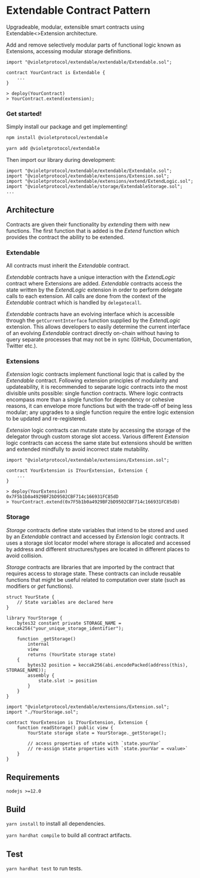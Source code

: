 # Extendable Contract Pattern

Upgradeable, modular, extensible smart contracts using Extendable<>Extension architecture.

Add and remove selectively modular parts of functional logic known as Extensions, accessing modular storage definitions.

```solidity
import "@violetprotocol/extendable/extendable/Extendable.sol";

contract YourContract is Extendable {
    ...
}
```

```
> deploy(YourContract)
> YourContract.extend(extension);
```

### Get started!

Simply install our package and get implementing!

```bash
npm install @violetprotocol/extendable
```

```bash
yarn add @violetprotocol/extendable
```

Then import our library during development:

```solidity
import "@violetprotocol/extendable/extendable/Extendable.sol";
import "@violetprotocol/extendable/extensions/Extension.sol";
import "@violetprotocol/extendable/extensions/extend/ExtendLogic.sol";
import "@violetprotocol/extendable/storage/ExtendableStorage.sol";
...
```

## Architecture

Contracts are given their functionality by _extending_ them with new functions. The first function that is added is the _Extend_ function which provides the contract the ability to be extended.

### Extendable

All contracts must inherit the _Extendable_ contract.

_Extendable_ contracts have a unique interaction with the _ExtendLogic_ contract where Extensions are added. _Extendable_ contracts access the state written by the _ExtendLogic_ extension in order to perform delegate calls to each extension. All calls are done from the context of the _Extendable_ contract which is handled by `delegatecall`.

_Extendable_ contracts have an evolving interface which is accessible through the `getCurrentInterface` function supplied by the _ExtendLogic_ extension. This allows developers to easily determine the current interface of an evolving _Extendable_ contract directly on-chain without having to query separate processes that may not be in sync (GitHub, Documentation, Twitter etc.).

### Extensions

_Extension_ logic contracts implement functional logic that is called by the _Extendable_ contract. Following extension principles of modularity and updateability, it is recommended to separate logic contracts into the most divisible units possible: single function contracts. Where logic contracts encompass more than a single function for dependency or cohesive reasons, it can envelope more functions but with the trade-off of being less modular; any upgrades to a single function require the entire logic extension to be updated and re-registered.

_Extension_ logic contracts can mutate state by accessing the storage of the delegator through custom storage slot access. Various different _Extension_ logic contracts can access the same state but extensions should be written and extended mindfully to avoid incorrect state mutability.

```solidity
import "@violetprotocol/extendable/extensions/Extension.sol";

contract YourExtension is IYourExtension, Extension {
    ...
}
```

```
> deploy(YourExtension)
0x7F5b1b0a4929BF2bD9502CBF714c166931FC85dD
> YourContract.extend(0x7F5b1b0a4929BF2bD9502CBF714c166931FC85dD)
```

### Storage

_Storage_ contracts define state variables that intend to be stored and used by an _Extendable_ contract and accessed by _Extension_ logic contracts. It uses a storage slot locator model where storage is allocated and accessed by address and different structures/types are located in different places to avoid collision.

_Storage_ contracts are libraries that are imported by the contract that requires access to storage state. These contracts can include reusable functions that might be useful related to computation over state (such as modifiers or _get_ functions).

```solidity
struct YourState {
    // State variables are declared here
}

library YourStorage {
    bytes32 constant private STORAGE_NAME = keccak256("your_unique_storage_identifier");

    function _getStorage()
        internal 
        view
        returns (YourState storage state) 
    {
        bytes32 position = keccak256(abi.encodePacked(address(this), STORAGE_NAME));
        assembly {
            state.slot := position
        }
    }
}
```

```solidity
import "@violetprotocol/extendable/extensions/Extension.sol";
import "./YourStorage.sol";

contract YourExtension is IYourExtension, Extension {
    function readStorage() public view {
        YourState storage state = YourStorage._getStorage();

        // access properties of state with `state.yourVar`
        // re-assign state properties with `state.yourVar = <value>`
    }
}
```

## Requirements

`nodejs >=12.0`

## Build

`yarn install` to install all dependencies.

`yarn hardhat compile` to build all contract artifacts.

## Test

`yarn hardhat test` to run tests.
